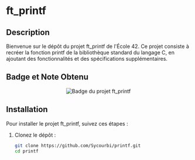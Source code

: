 # ft_printf

## Description

Bienvenue sur le dépôt du projet ft_printf de l'École 42. Ce projet consiste à recréer la fonction printf de la bibliothèque standard du langage C, en ajoutant des fonctionnalités et des spécifications supplémentaires.

## Badge et Note Obtenu

<div align="center">
  <img src="https://github.com/ayogun/42-project-badges/blob/main/badges/ft_printfe.png?raw=true" alt="Badge du projet ft_printf">
</div>


## Installation

Pour installer le projet ft_printf, suivez ces étapes :

1. Clonez le dépôt :

   ```bash
   git clone https://github.com/Sycourbi/printf.git
   cd printf
